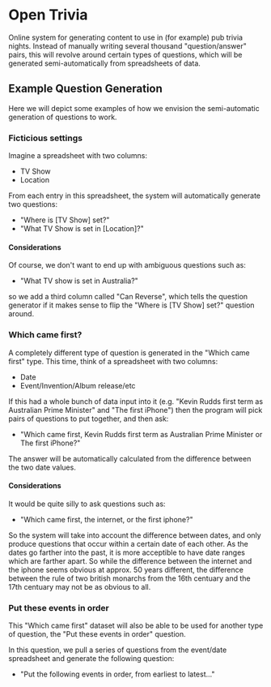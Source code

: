 # Open Trivia

Online system for generating content to use in (for example) pub trivia nights. 
Instead of manually writing several thousand "question/answer" pairs, this will revolve around certain types of questions, which will be generated semi-automatically from spreadsheets of data.


## Example Question Generation

Here we will depict some examples of how we envision the semi-automatic generation of questions to work.


### Ficticious settings

Imagine a spreadsheet with two columns: 

 * TV Show
 * Location

From each entry in this spreadsheet, the system will automatically generate two questions:

 * "Where is [TV Show] set?"
 * "What TV Show is set in [Location]?"

#### Considerations

Of course, we don't want to end up with ambiguous questions such as:

 * "What TV show is set in Australia?"

so we add a third column called "Can Reverse", which tells the question generator if it makes sense to flip the "Where is [TV Show] set?" question around.


### Which came first?

A completely different type of question is generated in the "Which came first" type. This time, think of a spreadsheet with two columns:

 * Date
 * Event/Invention/Album release/etc

If this had a whole bunch of data input into it (e.g. "Kevin Rudds first term as Australian Prime Minister" and "The first iPhone") then the program will pick pairs of questions to put together, and then ask:

 * "Which came first, Kevin Rudds first term as Australian Prime Minister or The first iPhone?"

The answer will be automatically calculated from the difference between the two date values.

#### Considerations

It would be quite silly to ask questions such as:
 
 * "Which came first, the internet, or the first iphone?"

So the system will take into account the difference between dates, and only produce questions that occur within a certain date of each other. As the dates go farther into the past, it is more acceptible to have date ranges which are farther apart. So while the difference between the internet and the iphone seems obvious at approx. 50 years different, the difference between the rule of two british monarchs from the 16th centuary and the 17th centuary may not be as obvious to all.


### Put these events in order

This "Which came first" dataset will also be able to be used for another type of question, the "Put these events in order" question.

In this question, we pull a series of questions from the event/date spreadsheet and generate the following question:

 * "Put the following events in order, from earliest to latest..."
